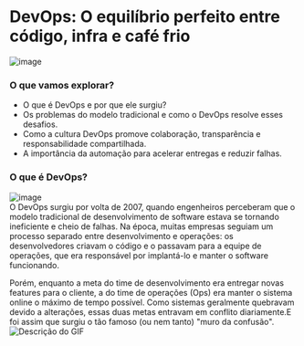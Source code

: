 # DevOps: O equilíbrio perfeito entre código, infra e café frio

![image](https://github.com/user-attachments/assets/0a784376-bd68-4d0f-a428-26ce0045d2b9)

### O que vamos explorar?
- O que é DevOps e por que ele surgiu?
- Os problemas do modelo tradicional e como o DevOps resolve esses desafios.
- Como a cultura DevOps promove colaboração, transparência e responsabilidade compartilhada.
- A importância da automação para acelerar entregas e reduzir falhas.

### O que é DevOps?    
![image](https://github.com/user-attachments/assets/3677693a-7fc2-434f-984d-78abad76ddf5)  
O DevOps surgiu por volta de 2007, quando engenheiros perceberam que o modelo tradicional de desenvolvimento de software estava se tornando ineficiente e cheio de falhas.
Na época, muitas empresas seguiam um processo separado entre desenvolvimento e operações: os desenvolvedores criavam o código e o passavam para a equipe de operações, que era responsável por implantá-lo e manter o software funcionando.

Porém, enquanto a meta do time de desenvolvimento era entregar novas features para o cliente, a do time de operações (Ops) era manter o sistema online o máximo de tempo possível. Como sistemas geralmente quebravam devido a alterações, essas duas metas entravam em conflito diariamente.E foi assim que surgiu o tão famoso (ou nem tanto) "muro da confusão".  
![Descrição do GIF](https://media3.giphy.com/media/v1.Y2lkPTc5MGI3NjExMDl5Y3M2M3VwYjY2eWtpcW92amwzaDFvMGlhY2VkZ3lqbjJsNGg4ZSZlcD12MV9pbnRlcm5hbF9naWZfYnlfaWQmY3Q9Zw/3oriNW27pn33u8rtuw/giphy.gif)


 
  








